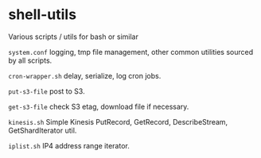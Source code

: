 # shell-utils
Various scripts / utils for bash or similar

`system.conf` logging, tmp file management, other common utilities sourced by all scripts.

`cron-wrapper.sh` delay, serialize, log cron jobs.

`put-s3-file` post to S3.

`get-s3-file` check S3 etag, download file if necessary.

`kinesis.sh` Simple Kinesis PutRecord, GetRecord, DescribeStream, GetShardIterator util.

`iplist.sh` IP4 address range iterator.

